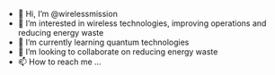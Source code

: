 - 👋 Hi, I’m @wirelessmission
- 👀 I’m interested in wireless technologies, improving operations and reducing energy waste
- 🌱 I’m currently learning quantum technologies
- 💞️ I’m looking to collaborate on reducing energy waste
- 📫 How to reach me ...

<!---
wirelessmission/wirelessmission is a ✨ special ✨ repository because its `README.md` (this file) appears on your GitHub profile.
You can click the Preview link to take a look at your changes.
--->
